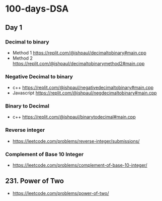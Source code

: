 # 100-days-DSA
## Day 1
### Decimal to binary 
- Method 1 https://replit.com/@ishpaul/decimaltobinary#main.cpp
- Method 2 https://replit.com/@ishpaul/decimaltobinarymethod2#main.cpp
### Negative Decimal to binary 
- c++ https://replit.com/@ishpaul/negativedecimaltobinary#main.cpp 
- Javascript https://replit.com/@ishpaul/negdecimaltobinary#main.cpp
### Binary to Decimal
- c++ https://replit.com/@ishpaul/binarytodecimal#main.cpp
### Reverse integer
- https://leetcode.com/problems/reverse-integer/submissions/
### Complement of Base 10 Integer
- https://leetcode.com/problems/complement-of-base-10-integer/

## 231. Power of Two
- https://leetcode.com/problems/power-of-two/

